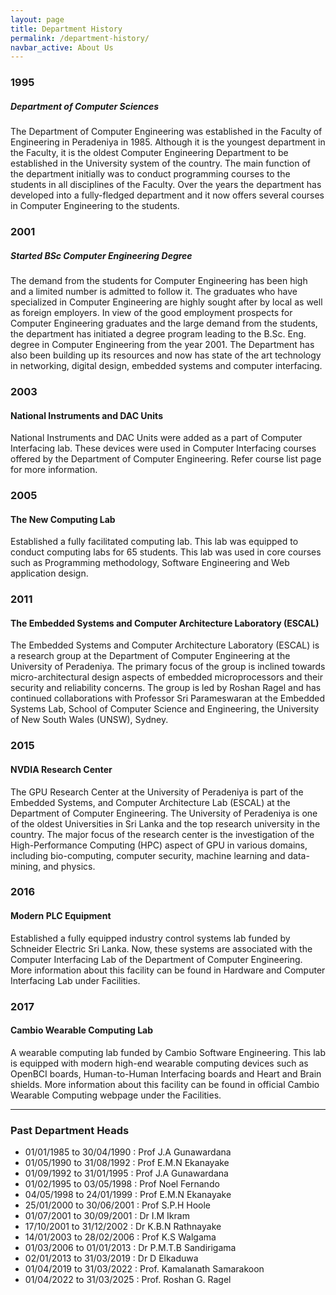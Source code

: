 ```yaml
---
layout: page
title: Department History
permalink: /department-history/
navbar_active: About Us
---
```


### 1995

##### Department of Computer Sciences

The Department of Computer Engineering was established in the Faculty of Engineering in Peradeniya in 1985. Although it is the youngest department in the Faculty, it is the oldest Computer Engineering Department to be established in the University system of the country. The main function of the department initially was to conduct programming courses to the students in all disciplines of the Faculty. Over the years the department has developed into a fully-fledged department and it now offers several courses in Computer Engineering to the students.

### 2001

##### Started BSc Computer Engineering Degree

The demand from the students for Computer Engineering has been high and a limited number is admitted to follow it. The graduates who have specialized in Computer Engineering are highly sought after by local as well as foreign employers. In view of the good employment prospects for Computer Engineering graduates and the large demand from the students, the department has initiated a degree program leading to the B.Sc. Eng. degree in Computer Engineering from the year 2001. The Department has also been building up its resources and now has state of the art technology in networking, digital design, embedded systems and computer interfacing.

### 2003

#### National Instruments and DAC Units

National Instruments and DAC Units were added as a part of Computer Interfacing lab. These devices were used in Computer Interfacing courses offered by the Department of Computer Engineering. Refer course list page for more information.

### 2005

#### The New Computing Lab

Established a fully facilitated computing lab. This lab was equipped to conduct computing labs for 65 students. This lab was used in core courses such as Programming methodology, Software Engineering and Web application design.

### 2011

#### The Embedded Systems and Computer Architecture Laboratory (ESCAL)

The Embedded Systems and Computer Architecture Laboratory (ESCAL) is a research group at the Department of Computer Engineering at the University of Peradeniya. The primary focus of the group is inclined towards micro-architectural design aspects of embedded microprocessors and their security and reliability concerns. The group is led by Roshan Ragel and has continued collaborations with Professor Sri Parameswaran at the Embedded Systems Lab, School of Computer Science and Engineering, the University of New South Wales (UNSW), Sydney.

### 2015

#### NVDIA Research Center

The GPU Research Center at the University of Peradeniya is part of the Embedded Systems, and Computer Architecture Lab (ESCAL) at the Department of Computer Engineering. The University of Peradeniya is one of the oldest Universities in Sri Lanka and the top research university in the country. The major focus of the research center is the investigation of the High-Performance Computing (HPC) aspect of GPU in various domains, including bio-computing, computer security, machine learning and data-mining, and physics.

### 2016

#### Modern PLC Equipment

Established a fully equipped industry control systems lab funded by Schneider Electric Sri Lanka. Now, these systems are associated with the Computer Interfacing Lab of the Department of Computer Engineering. More information about this facility can be found in Hardware and Computer Interfacing Lab under Facilities.

### 2017

#### Cambio Wearable Computing Lab

A wearable computing lab funded by Cambio Software Engineering. This lab is equipped with modern high-end wearable computing devices such as OpenBCI boards, Human-to-Human Interfacing boards and Heart and Brain shields. More information about this facility can be found in official Cambio Wearable Computing webpage under the Facilities.

---

### Past Department Heads

- 01/01/1985 to 30/04/1990 : Prof J.A Gunawardana
- 01/05/1990 to 31/08/1992 : Prof E.M.N Ekanayake
- 01/09/1992 to 31/01/1995 : Prof J.A Gunawardana
- 01/02/1995 to 03/05/1998 : Prof Noel Fernando
- 04/05/1998 to 24/01/1999 : Prof E.M.N Ekanayake
- 25/01/2000 to 30/06/2001 : Prof S.P.H Hoole
- 01/07/2001 to 30/09/2001 : Dr I.M Ikram
- 17/10/2001 to 31/12/2002 : Dr K.B.N Rathnayake
- 14/01/2003 to 28/02/2006 : Prof K.S Walgama
- 01/03/2006 to 01/01/2013 : Dr P.M.T.B Sandirigama
- 02/01/2013 to 31/03/2019 : Dr D Elkaduwa
- 01/04/2019 to 31/03/2022 : Prof. Kamalanath Samarakoon
- 01/04/2022 to 31/03/2025 : Prof. Roshan G. Ragel
